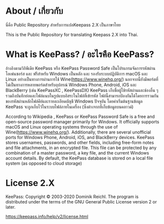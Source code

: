 # About / เกี่ยวกับ
นี่คือ Public Repository สําหรับการแปลKeepass 2.X เป็นภาษาไทย

This is the Public Repository for translating Keepass 2.X into Thai.

# What is KeePass? / อะไรคือ KeePass?

อ้างอิงตามวิกิพีเดีย KeePass หรือ KeePass Password Safe เป็นโปรแกรมจัดการรหัสผ่านโอเพ่นซอร์ส และ ฟรีสำหรับ Windows เป็นหลัก และ รองรับระบบปฏิบัติการ macOS และ Linux อย่างเป็นทางการผ่านการใช้ Wine(https://www.winehq.org/)  นอกจากนี้ยังมีพอร์ตที่ไม่เป็นทางการหลายพอร์ตสำหรับอุปกรณ์ Windows Phone, Android, iOS และ BlackBerry (เช่น KeePassXC , KeePassDX)  KeePass เก็บชื่อผู้ใช้รหัสผ่านและช่องอื่น ๆ รวมถึงบันทึกย่อและไฟล์แนบในรูปแบบอิสระในไฟล์ที่เข้ารหัส ไฟล์นี้สามารถป้องกันได้โดยการรวมกันของรหัสผ่านหลักไฟล์คีย์และรายละเอียดบัญชี Windows ปัจจุบัน โดยค่าเริ่มต้นฐานข้อมูล KeePass จะถูกเก็บไว้ในระบบไฟล์ภายในเครื่อง (ซึ่งต่างจากที่เก็บข้อมูลบนคลาวด์)

According to Wikipedia , KeePass or KeePass Password Safe is a free and open-source password manager primarily for Windows. It officially supports macOS and Linux operating systems through the use of Wine(https://www.winehq.org/). Additionally, there are several unofficial ports for Windows Phone, Android, iOS, and BlackBerry devices. KeePass stores usernames, passwords, and other fields, including free-form notes and file attachments, in an encrypted file. This file can be protected by any combination of a master password, a key file, and the current Windows account details. By default, the KeePass database is stored on a local file system (as opposed to cloud storage)

# License 2.X

KeePass: Copyright © 2003-2020 Dominik Reichl.
The program is distributed under the terms of the GNU General Public License version 2 or later.

https://keepass.info/help/v2/license.html
